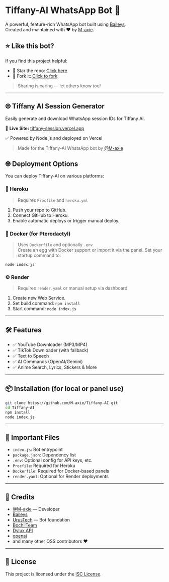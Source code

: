 # Tiffany-AI WhatsApp Bot 🤖

A powerful, feature-rich WhatsApp bot built using [Baileys](https://github.com/WhiskeySockets/Baileys).  
Created and maintained with ❤️ by [M-axie](https://github.com/M-axie).
## ⭐ Like this bot?

If you find this project helpful:
- 🌟 Star the repo: [Click here](https://github.com/M-axie/Tiffany-AI/stargazers)
- 🍴 Fork it: [Click to fork](https://github.com/M-axie/Tiffany-AI/fork)

> Sharing is caring — let others know too!
---
## 🌐 Tiffany AI Session Generator

Easily generate and download WhatsApp session IDs for Tiffany AI.

🔗 **Live Site:** [tiffany-session.vercel.app](https://tiffany-session.vercel.app)

✅ Powered by Node.js and deployed on Vercel

> Made for the Tiffany-AI WhatsApp bot by [@M-axie](https://github.com/M-axie)

## 🌐 Deployment Options

You can deploy Tiffany-AI on various platforms:

### 🚀 Heroku

> Requires `Procfile` and `heroku.yml`

1. Push your repo to GitHub.
2. Connect GitHub to Heroku.
3. Enable automatic deploys or trigger manual deploy.

### 🐳 Docker (for Pterodactyl)

> Uses `Dockerfile` and optionally `.env`  
Create an egg with Docker support or import it via the panel. Set your startup command to:

```
node index.js
```

### ⚙️ Render

> Requires `render.yaml` or manual setup via dashboard

1. Create new Web Service.
2. Set build command: `npm install`
3. Start command: `node index.js`

---

## 🛠 Features

- ✅ YouTube Downloader (MP3/MP4)
- ✅ TikTok Downloader (with fallback)
- ✅ Text to Speech
- ✅ AI Commands (OpenAI/Gemini)
- ✅ Anime Search, Lyrics, Stickers & More

---

## 📦 Installation (for local or panel use)

```bash
git clone https://github.com/M-axie/Tiffany-AI.git
cd Tiffany-AI
npm install
node index.js
```

---

## 📁 Important Files

- `index.js`: Bot entrypoint
- `package.json`: Dependency list
- `.env`: Optional config for API keys, etc.
- `Procfile`: Required for Heroku
- `Dockerfile`: Required for Docker-based panels
- `render.yaml`: Optional for Render deployments

---

## 👏 Credits

- [@M-axie](https://github.com/M-axie) — Developer
- [Baileys](https://github.com/WhiskeySockets/Baileys)
- [UrusTech](https://github.com/UrusTech) — Bot foundation
- [BochilTeam](https://github.com/BochilTeam/scraper)
- [Dylux API](https://github.com/Dylan-XD/api-dylux)
- [openai](https://github.com/openai/openai-node)
- and many other OSS contributors ❤️

---

## 📜 License

This project is licensed under the [ISC License](LICENSE).
